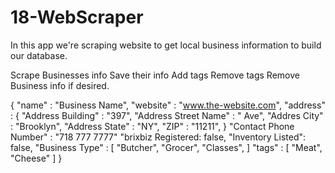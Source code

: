# 18-WebScraper

In this app we're scraping website to get local business information to build our database.

Scrape Businesses info
Save their info
Add tags
Remove tags 
Remove Business info if desired.


 {
 	"name" : "Business Name",
 	"website" : "www.the-website.com",
 	"address" : {
 		"Address Building" : "397",
 		"Address Street Name" : " Ave",
 		"Addres City" : "Brooklyn", 
 		"Address State" : "NY",
 		"ZIP" :	"11211",
 		}
 	"Contact Phone Number" : "718 777 7777"
 	"brixbiz Registered: false,
 	"Inventory Listed": false,
 	"Business Type" : [
 		"Butcher",
 		"Grocer",
 		"Classes",
 		]
 	"tags" : [
 		"Meat",
 		"Cheese"
 		] 
 }


